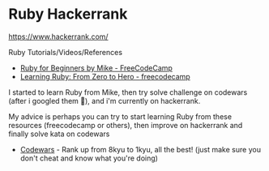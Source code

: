 # Ruby Hackerrank

https://www.hackerrank.com/

Ruby Tutorials/Videos/References
- [Ruby for Beginners by Mike - FreeCodeCamp](https://www.youtube.com/watch?v=t_ispmWmdjY)
- [Learning Ruby: From Zero to Hero - freecodecamp](https://www.freecodecamp.org/news/learning-ruby-from-zero-to-hero-90ad4eecc82d/)

I started to learn Ruby from Mike, then try solve challenge on codewars (after i googled them :hand_over_mouth:), and i'm currently on hackerrank.

My advice is perhaps you can try to start learning Ruby from these resources (freecodecamp or others), then improve on hackerrank and finally solve kata on codewars
- [Codewars](https://www.codewars.com/) - Rank up from 8kyu to 1kyu, all the best! (just make sure you don't cheat and know what you're doing)

